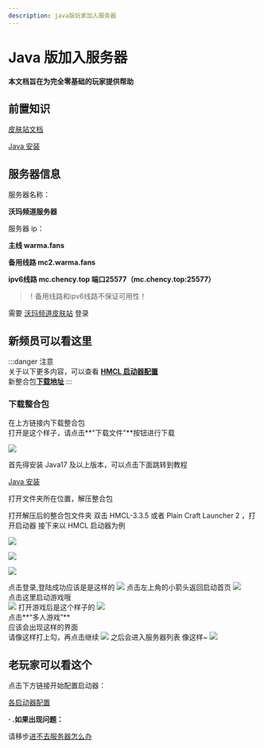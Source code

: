 ```yaml
---
description: java版玩家加入服务器
---
```


# Java 版加入服务器

**本文档旨在为完全零基础的玩家提供帮助**

## 前置知识

[皮肤站文档](../../First/Readme/pi-fu-zhan-wen-dang)

[Java 安装](../../First/Readme/java-an-zhuang-ji-shi-yong)

## 服务器信息

服务器名称：

**沃玛频道服务器**

服务器 ip：

**主线 warma.fans**&#x20;

**备用线路 mc2.warma.fans**&#x20;

**ipv6线路 mc.chency.top 端口25577（mc.chency.top:25577）**&#x20;

> ！备用线路和ipv6线路不保证可用性！

需要 [沃玛频道皮肤站](https://skin.warma.fans) 登录

## 新频员可以看这里

:::danger 注意  
关于以下更多内容，可以查看 **[HMCL 启动器配置](../../LancherConfig/README.md)**  
新整合包[**下载地址**](https://www.123pan.com/s/QJxqVv-QFRcv.html)
:::

### 下载整合包

在上方链接内下载整合包  
打开是这个样子，请点击**"下载文件"**按钮进行下载

![](<../../assets/image%20(161).png>) 

首先得安装 Java17 及以上版本，可以点击下面跳转到教程

[Java 安装](../../First/Readme/java-an-zhuang-ji-shi-yong)

打开文件夹所在位置，解压整合包

打开解压后的整合包文件夹
双击 HMCL-3.3.5 或者 Plain Craft Launcher 2 ，打开启动器
接下来以 HMCL 启动器为例

![](<../../assets/image%20(162).png>)

![](<../../assets/image%20(163).png>)

![](<../../assets/image%20(164).png>)

点击登录,登陆成功应该是是这样的
![](<../../assets/image%20(165).png>)
点击左上角的小箭头返回启动首页
![](<../../assets/image%20(60).png>)  
点击这里启动游戏哦  
![](<../../assets/image%20(166).png>)
打开游戏后是这个样子的
![](<../../assets/image%20(167).png>)  
点击**“多人游戏”**  
应该会出现这样的界面  
请像这样打上勾，再点击继续
![](<../../assets/image%20(168).png>)
之后会进入服务器列表 像这样~
![](<../../assets/image%20(169).png>)

## 老玩家可以看这个

点击下方链接开始配置启动器：

[各启动器配置](../../LancherConfig/README.md)

**· .如果出现问题：**

请移步[进不去服务器怎么办](../../Q&A/jin-bu-qu-de-yuan-yin.md)
